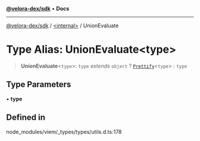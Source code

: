 [**@velora-dex/sdk**](../../README.md) • **Docs**

***

[@velora-dex/sdk](../../globals.md) / [\<internal\>](../README.md) / UnionEvaluate

# Type Alias: UnionEvaluate\<type\>

> **UnionEvaluate**\<`type`\>: `type` *extends* `object` ? [`Prettify`](Prettify.md)\<`type`\> : `type`

## Type Parameters

• **type**

## Defined in

node\_modules/viem/\_types/types/utils.d.ts:178
